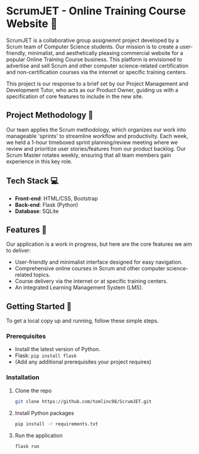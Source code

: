 # ScrumJET - Online Training Course Website 🚀

ScrumJET is a collaborative group assignemnt project developed by a Scrum team of Computer Science students. Our mission is to create a user-friendly, minimalist, and aesthetically pleasing commercial website for a popular Online Training Course business. This platform is envisioned to advertise and sell Scrum and other computer science-related certification and non-certification courses via the internet or specific training centers.

This project is our response to a brief set by our Project Management and Development Tutor, who acts as our Product Owner, guiding us with a specification of core features to include in the new site.

## Project Methodology 📝

Our team applies the Scrum methodology, which organizes our work into manageable 'sprints' to streamline workflow and productivity. Each week, we held a 1-hour timeboxed sprint planning/review meeting where we review and prioritize user stories/features from our product backlog. Our Scrum Master rotates weekly, ensuring that all team members gain experience in this key role.

## Tech Stack 💻

- **Front-end**: HTML/CSS, Bootstrap
- **Back-end**: Flask (Python)
- **Database**: SQLite

## Features 🎁

Our application is a work in progress, but here are the core features we aim to deliver:

- User-friendly and minimalist interface designed for easy navigation.
- Comprehensive online courses in Scrum and other computer science-related topics.
- Course delivery via the internet or at specific training centers.
- An integrated Learning Management System (LMS).

## Getting Started 🏁

To get a local copy up and running, follow these simple steps.

### Prerequisites

- Install the latest version of Python.
- Flask: `pip install flask`
- (Add any additional prerequisites your project requires)

### Installation 

1. Clone the repo
   ```sh
   git clone https://github.com/tomlinc98/ScrumJET.git

2. Install Python packages
   ```sh
   pip install -r requirements.txt

3. Run the application
   ```sh
   flask run
